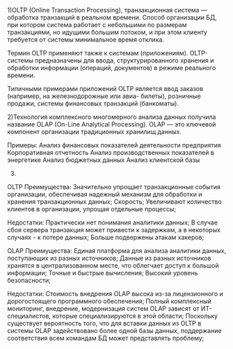 1)OLTP (Online Transaction Processing), транзакционная система — обработка транзакций в реальном времени.
Способ организации БД, при котором система работает с небольшими по размерам транзакциями, но идущими большим
потоком, и при этом клиенту требуется от системы минимальное время отклика.

Термин OLTP применяют также к системам (приложениям). OLTP-системы предназначены для ввода, 
структурированного хранения и обработки информации (операций, документов) в режиме реального времени.

Типичными примерами приложений OLTP является ввод заказов (например, на железнодорожные или авиа- билеты), 
розничные продажи, системы финансовых транзакций (банкоматы).

2)Технология комплексного многомерного анализа данных получила название OLAP (On-Line Analytical Processing).
OLAP — это ключевой компонент организации традиционных хранилищ данных.

Примеры:
Анализ финансовых показателей деятельности предприятия
Корпоративная отчетность
Анализ производственных показателей в энергетике
Анализ бюджетных данных
Анализ клиентской базы

3)
OLTP 
Преимущества:
Значительно упрощает транзакционные события организации, обеспечивая надежный механизм для обработки 
и хранения транзакционных данных;
Скорость;
Увеличивают количество клиентов в организации, упрощая отдельные процессы;

Недостатки:
Практически нет понимания аналитики данных;
В случае сбоя сервера транзакция может привести к задержкам, а в некоторых случаях - к потере данных;
Больше подвержены атакам хакеров;

OLAP 
Преимущества:
Единая платформа для анализа аналитики данных, поступающих из разных источников;
Данные из разных источников хранятся в централизованном месте, что облегчает доступ к большой информации;
Точные и быстрые вычисления;
Высокий уровень безопасности;

Недостатки:
Стоимость внедрения OLAP высока из-за лицензионного и дорогостоящего программного обеспечения;
Полный комплексный мониторинг, внедрение, модернизация систем OLAP зависят от ИТ-специалистов, 
которые специализируются в этой области;
Поскольку существует вероятность того, что для вставки данных из OLTP в системы OLAP задействовано более одной базы
данных, поддержание соответствия всем командам БД может представлять проблему;
